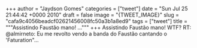 
+++
author = "Jaydson Gomes"
categories = ["tweet"]
date = "Sun Jul 25 21:44:42 +0000 2010"
draft = false
image = "{TWEET_IMAGE}"
slug = "cafa9c4056beadcf02621456008fc50a3b1a8ed9"
tags = ["tweet"]
title = """Assistindo Faustão mano! ..."""
+++
Assistindo Faustão mano! WTF? RT: @almirneto: Eu me revolto vendo a banda do Faustão cantando o 'Faturation"...
